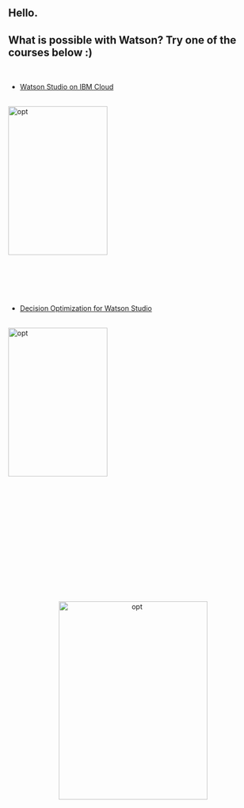 ## Hello.
## What is possible with Watson? Try one of the courses below :)
<br>

* [Watson Studio on IBM Cloud](2-WatsonStudioWorkshop/README.md)   

<br>
<img src="http://ertogrul.github.io/images/watson.gif" width="200" height="300" alt="opt"/>

<br>
<br>
<br>
<br>
<br>
<br>

* [Decision Optimization for Watson Studio](1-DecisionOptimizationWorkshop/README.md)

<br>
<img src="http://ertogrul.github.io/images/optimization.gif" width="200" height="300" alt="opt"/>
<br>
<br>
<br>
<br>
<br>
<br>

<p align="center">

<br>
<br>
<br>

<br>
<br>
<br>

<br>
<br>
<br>

<img src="http://ertogrul.github.io/images/weheartit.gif" width="300" height="400" alt="opt"/>
</p>